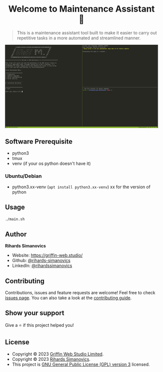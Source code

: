<h1 align="center">Welcome to Maintenance Assistant 🤖</h1>

> This is a maintenance assistant tool built to make it easier to carry out repetitive tasks in a more automated and streamlined manner.

![preview of maintenance assistant](./static/banner.png)

## Software Prerequisite
- python3
- tmux
- venv (if your os python doesn't have it)

### Ubuntu/Debian
- python3.xx-venv (`apt install python3.xx-venv`) xx for the version of python

## Usage

```sh
./main.sh
```

## Author

**Rihards Simanovics**
-   Website: https://griffin-web.studio/
-   Github: [@rihards-simanovics](https://gitlab.griffin-studio.dev/rihards-simanovics)
-   LinkedIn: [@rihardssimanovics](https://linkedin.com/in/https://www.linkedin.com/in/rihardssimanovics/)

## Contributing

Contributions, issues and feature requests are welcome! Feel free to check [issues page](./issues). You can also take a look at the [contributing guide](https://gitlab.griffin-studio.dev/external-projects/maintenance-assistant/-/wikis/home).

## Show your support

Give a ⭐️ if this project helped you!

## License

- Copyright © 2023 [Griffin Web Studio Limited](https://griffin-web.studio).
- Copyright © 2023 [Rihards Simanovics](https://gitlab.griffin-studio.dev/rihards-s).
- This project is [GNU General Public License (GPL) version 3](./LICENSE) licensed.